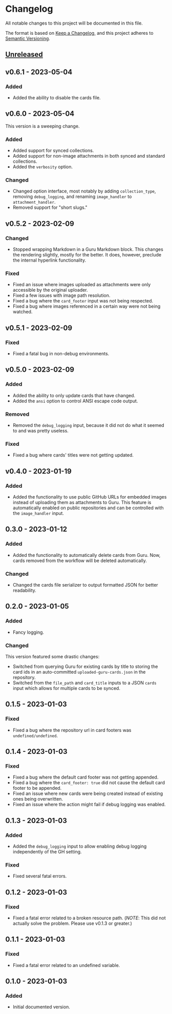 # Changelog
All notable changes to this project will be documented in this file.

The format is based on [Keep a Changelog](https://keepachangelog.com/en/1.0.0/),
and this project adheres to [Semantic Versioning](https://semver.org/spec/v2.0.0.html).

## [Unreleased]

## v0.6.1 - 2023-05-04

### Added
- Added the ability to disable the cards file.

## v0.6.0 - 2023-05-04

This version is a sweeping change.

### Added
- Added support for synced collections.
- Added support for non-image attachments in both synced and standard collections.
- Added the `verbosity` option.

### Changed
- Changed option interface, most notably by adding `collection_type`, removing `debug_logging`, and renaming `image_handler` to `attachment_handler`.
- Removed support for "short slugs."

## v0.5.2 - 2023-02-09

### Changed
- Stopped wrapping Markdown in a Guru Markdown block. This changes the rendering slightly, mostly for the better. It does, however, preclude the internal hyperlink functionality.

### Fixed
- Fixed an issue where images uploaded as attachments were only accessible by the original uploader.
- Fixed a few issues with image path resolution.
- Fixed a bug where the `card_footer` input was not being respected.
- Fixed a bug where images referenced in a certain way were not being watched.

## v0.5.1 - 2023-02-09

### Fixed
- Fixed a fatal bug in non-debug environments.

## v0.5.0 - 2023-02-09

### Added
- Added the ability to only update cards that have changed.
- Added the `ansi` option to control ANSI escape code output.

### Removed
- Removed the `debug_logging` input, because it did not do what it seemed to and was pretty useless.

### Fixed
- Fixed a bug where cards' titles were not getting updated.

## v0.4.0 - 2023-01-19

### Added
- Added the functionality to use public GitHub URLs for embedded images instead of uploading them as attachments to Guru. This feature is automatically enabled on public repositories and can be controlled with the `image_handler` input.

## 0.3.0 - 2023-01-12

### Added
- Added the functionality to automatically delete cards from Guru. Now, cards removed from the workflow will be deleted automatically.

### Changed
- Changed the cards file serializer to output formatted JSON for better readability.

## 0.2.0 - 2023-01-05

### Added
- Fancy logging.

### Changed
This version featured some drastic changes:
- Switched from querying Guru for existing cards by title to storing the card ids in an auto-committed `uploaded-guru-cards.json` in the repository.
- Switched from the `file_path` and `card_title` inputs to a JSON `cards` input which allows for multiple cards to be synced.

## 0.1.5 - 2023-01-03

### Fixed
- Fixed a bug where the repository url in card footers was `undefined/undefined`.

## 0.1.4 - 2023-01-03

### Fixed
- Fixed a bug where the default card footer was not getting appended.
- Fixed a bug where the `card_footer: true` did not cause the default card footer to be appended.
- Fixed an issue where new cards were being created instead of existing ones being overwritten.
- Fixed an issue where the action might fail if debug logging was enabled.


## 0.1.3 - 2023-01-03

### Added
- Added the `debug_logging` input to allow enabling debug logging independently of the GH setting.

### Fixed
- Fixed several fatal errors.

## 0.1.2 - 2023-01-03

### Fixed
- Fixed a fatal error related to a broken resource path. (*NOTE*: This did not actually solve the problem. Please use v0.1.3 or greater.)

## 0.1.1 - 2023-01-03

### Fixed
- Fixed a fatal error related to an undefined variable.

## 0.1.0 - 2023-01-03
### Added
- Initial documented version.

[Unreleased]: https://github.com/ActiveEngagement/theguru/compare/v0.6.1...HEAD
